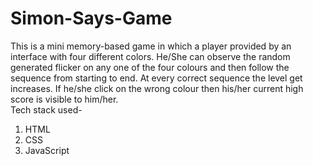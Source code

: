 # Simon-Says-Game
This is a mini memory-based game in which a player provided by an interface with four different colors. He/She can observe the random generated flicker on any one of the four colours and then follow the sequence from starting to end. At every correct sequence the level get increases. If he/she click on the wrong colour then his/her current high score is visible to him/her.   
Tech stack used-
1. HTML
2. CSS
3. JavaScript 
